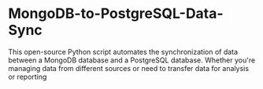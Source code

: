 # MongoDB-to-PostgreSQL-Data-Sync
This open-source Python script automates the synchronization of data between a MongoDB database and a PostgreSQL database. Whether you're managing data from different sources or need to transfer data for analysis or reporting
